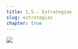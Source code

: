 ```yaml
---
title: 1.5.- Estrategias
slug: estrategias
chapter: true
---
```


![](/images/qap/what-do-we-do/17.png)
